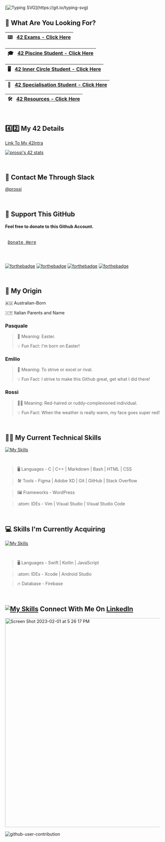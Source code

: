 [![Typing SVG](https://readme-typing-svg.demolab.com?font=Fira+Code&size=25&pause=1000&color=10F74B&background=FFFFFF00&vCenter=true&width=435&lines=Welcome+To+My+Github!;Have+A+Look+Around.)](https://git.io/typing-svg)

## 🧙 What Are You Looking For?

| :keyboard:  &nbsp; [42 Exams - Click Here](https://github.com/pasqualerossi/42-Exams)       | 
|-----------------------------------------| 

| 🎓  &nbsp; [42 Piscine Student - Click Here](https://github.com/pasqualerossi/42-Piscine-Guide)       | 
|-----------------------------------------| 

| 🖥️  &nbsp; [42 Inner Circle Student - Click Here](https://github.com/pasqualerossi/42-Projects-Guide)       |
|-----------------------------------------|

| :iphone:  &nbsp;  [42 Specialisation Student - Click Here](https://github.com/pasqualerossi/42-Specialisation)       |
|-----------------------------------------|

| :hammer_and_wrench: &nbsp; [42 Resources - Click Here](https://github.com/pasqualerossi/42-Tools)       |
|-----------------------------------------|

<br>

## 4️⃣2️⃣ My 42 Details

[Link To My 42Intra](https://profile.intra.42.fr/users/prossi)

[![prossi's 42 stats](https://badge.mediaplus.ma/darkblue/prossi?1337Badge=off&UM6P=off)](https://github.com/oakoudad/badge42)

<br>

## 📧 Contact Me Through Slack

[@prossi](https://42born2code.slack.com/team/U2JE3L1L0)

<br>

## 🦸 Support This GitHub

#### Feel free to donate to this Github Account.

<kbd> <br> [Donate Here](https://github.com/sponsors/pasqualerossi) <br> </kbd>

<br>

[![forthebadge](https://forthebadge.com/images/badges/built-with-love.svg)](https://forthebadge.com)
[![forthebadge](https://forthebadge.com/images/badges/check-it-out.svg)](https://forthebadge.com)
[![forthebadge](https://forthebadge.com/images/badges/makes-people-smile.svg)](https://forthebadge.com)
[![forthebadge](https://forthebadge.com/images/badges/ctrl-c-ctrl-v.svg)](https://forthebadge.com)

<br>

## 🧍 My Origin

🇦🇺 Australian-Born

🇮🇹 Italian Parents and Name

### Pasquale

> 🍫 Meaning: Easter.
>
> 💡 Fun Fact: I'm born on Easter!

### Emilio

> 🏅 Meaning: To strive or excel or rival.
>
> 💡 Fun Fact: I strive to make this Github great, get what I did there!

### Rossi

> 👨‍🦰 Meaning: Red-haired or ruddy-complexioned individual.
>
> 💡 Fun Fact: When the weather is really warm, my face goes super red!

<br>

## 🧑‍💻 My Current Technical Skills

[![My Skills](https://skillicons.dev/icons?i=c,cpp,md,bash,vim,vscode,stackoverflow,html,css,github,git,figma,xd,wordpress,visualstudio)](https://skillicons.dev)

<br>

> :desktop_computer:  Languages - C | C++ | Markdown | Bash | HTML | CSS

> :hammer_and_wrench:  Tools - Figma | Adobe XD | Git | GitHub | Stack Overflow

> :framed_picture:  Frameworks -  WordPress

> :atom:  IDEs - Vim | Visual Studio | Visual Studio Code

<br>

## 💻 Skills I'm Currently Acquiring

[![My Skills](https://skillicons.dev/icons?i=swift,kotlin,androidstudio,js,firebase)](https://skillicons.dev)

<br>

> :desktop_computer:  Languages - Swift | Kotlin | JavaScript

> :atom:  IDEs - Xcode | Android Studio

> :fire: Database - Firebase

<br>

## [![My Skills](https://skillicons.dev/icons?i=linkedin)](https://www.linkedin.com/in/pasqualerossi1/) Connect With Me On [LinkedIn](https://www.linkedin.com/in/pasqualerossi1/)

<img width="681" alt="Screen Shot 2023-02-01 at 5 26 17 PM" src="https://user-images.githubusercontent.com/58959408/215972906-09b46a5d-bd6b-4e2c-8728-9e0912e1c872.png">

![github-user-contribution](https://user-images.githubusercontent.com/58959408/157782696-8bc9ca49-ca61-4ab5-8b83-49c4e76c1a8f.svg)
